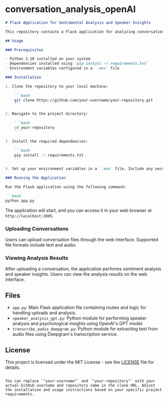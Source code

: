 # conversation_analysis_openAI

```markdown
# Flask Application for Sentimental Analysis and Speaker Insights

This repository contains a Flask application for analyzing conversations uploaded by users. The application extracts text from uploaded audio files, performs sentiment analysis, and provides insights about the speakers involved in the conversation.

## Usage

### Prerequisites

- Python 3.10 installed on your system
- Dependencies installed using `pip install -r requirements.txt`
- Environment variables configured in a `.env` file

### Installation

1. Clone the repository to your local machine:

    ```bash
    git clone https://github.com/your-username/your-repository.git
    ```

2. Navigate to the project directory:

    ```bash
    cd your-repository
    ```

3. Install the required dependencies:

    ```bash
    pip install -r requirements.txt
    ```

4. Set up your environment variables in a `.env` file. Include any necessary API keys or configuration settings.

### Running the Application

Run the Flask application using the following command:

```bash
python app.py
```

The application will start, and you can access it in your web browser at `http://localhost:2005`.

### Uploading Conversations

Users can upload conversation files through the web interface. Supported file formats include text and audio.

### Viewing Analysis Results

After uploading a conversation, the application performs sentiment analysis and speaker insights. Users can view the analysis results on the web interface.

## Files

- `app.py`: Main Flask application file containing routes and logic for handling uploads and analysis.
- `speaker_analysis_gpt.py`: Python module for performing speaker analysis and psychological insights using OpenAI's GPT model.
- `transcribe_audio_deepgram.py`: Python module for extracting text from audio files using Deepgram's transcription service.

## License

This project is licensed under the MIT License - see the [LICENSE](LICENSE) file for details.
```

You can replace `"your-username"` and `"your-repository"` with your actual GitHub username and repository name in the clone URL. Adjust the installation and usage instructions based on your specific project requirements.
